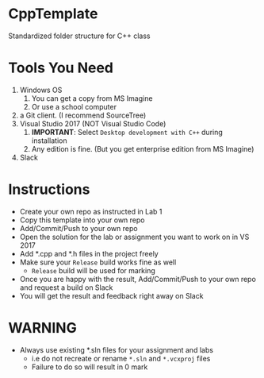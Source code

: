 # CppTemplate
Standardized folder structure for C++ class

# Tools You Need
1. Windows OS
	1. You can get a copy from MS Imagine
	1. Or use a school computer
1. a Git client. (I recommend SourceTree)
1. Visual Studio 2017 (NOT Visual Studio Code)
	1. **IMPORTANT**: Select `Desktop development with C++` during installation
	1. Any edition is fine. (But you get enterprise edition from MS Imagine)
1. Slack

# Instructions
* Create your own repo as instructed in Lab 1
* Copy this template into your own repo
* Add/Commit/Push to your own repo
* Open the solution for the lab or assignment you want to work on in VS 2017
* Add *.cpp and *.h files in the project freely
* Make sure your `Release` build works fine as well
	* `Release` build will be used for marking
* Once you are happy with the result, Add/Commit/Push to your own repo and request a build on Slack
* You will get the result and feedback right away on Slack

# WARNING
* Always use existing *.sln files for your assignment and labs 
	* i.e do not recreate or rename `*.sln` and `*.vcxproj` files
	* Failure to do so will result in 0 mark

